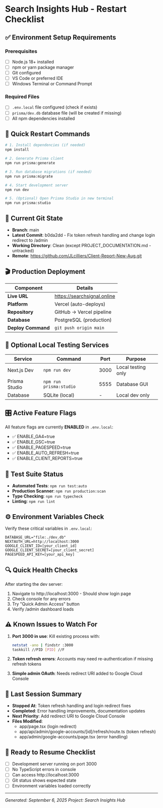 # Search Insights Hub - Restart Checklist

## ✅ Environment Setup Requirements

### Prerequisites
- [ ] Node.js 18+ installed
- [ ] npm or yarn package manager
- [ ] Git configured
- [ ] VS Code or preferred IDE
- [ ] Windows Terminal or Command Prompt

### Required Files
- [ ] `.env.local` file configured (check if exists)
- [ ] `prisma/dev.db` database file (will be created if missing)
- [ ] All npm dependencies installed

## 🚀 Quick Restart Commands

```bash
# 1. Install dependencies (if needed)
npm install

# 2. Generate Prisma client
npm run prisma:generate

# 3. Run database migrations (if needed)
npm run prisma:migrate

# 4. Start development server
npm run dev

# 5. (Optional) Open Prisma Studio in new terminal
npm run prisma:studio
```

## 📍 Current Git State

- **Branch**: main
- **Latest Commit**: b0da2dd - Fix token refresh handling and change login redirect to /admin
- **Working Directory**: Clean (except PROJECT_DOCUMENTATION.md - untracked)
- **Remote**: https://github.com/JLcilliers/Client-Report-New-Aug.git

## 🎬 Production Deployment

| Component | Details |
|-----------|----------|
| **Live URL** | https://searchsignal.online |
| **Platform** | Vercel (auto-deploys) |
| **Repository** | GitHub → Vercel pipeline |
| **Database** | PostgreSQL (production) |
| **Deploy Command** | `git push origin main` |

## 🏃 Optional Local Testing Services

| Service | Command | Port | Purpose |
|---------|---------|------|----------|
| Next.js Dev | `npm run dev` | 3000 | Local testing only |
| Prisma Studio | `npm run prisma:studio` | 5555 | Database GUI |
| Database | SQLite (local) | - | Local dev only |

## 🎛️ Active Feature Flags

All feature flags are currently **ENABLED** in `.env.local`:
- ✅ ENABLE_GA4=true
- ✅ ENABLE_GSC=true
- ✅ ENABLE_PAGESPEED=true
- ✅ ENABLE_AUTO_REFRESH=true
- ✅ ENABLE_CLIENT_REPORTS=true

## 🧪 Test Suite Status

- **Automated Tests**: `npm run test:auto`
- **Production Scanner**: `npm run production:scan`
- **Type Checking**: `npm run typecheck`
- **Linting**: `npm run lint`

## ⚙️ Environment Variables Check

Verify these critical variables in `.env.local`:
```env
DATABASE_URL="file:./dev.db"
NEXTAUTH_URL=http://localhost:3000
GOOGLE_CLIENT_ID=[your_client_id]
GOOGLE_CLIENT_SECRET=[your_client_secret]
PAGESPEED_API_KEY=[your_api_key]
```

## 🔍 Quick Health Checks

After starting the dev server:
1. Navigate to http://localhost:3000 - Should show login page
2. Check console for any errors
3. Try "Quick Admin Access" button
4. Verify /admin dashboard loads

## ⚠️ Known Issues to Watch For

1. **Port 3000 in use**: Kill existing process with:
   ```bash
   netstat -ano | findstr :3000
   taskkill //PID [PID] //F
   ```

2. **Token refresh errors**: Accounts may need re-authentication if missing refresh tokens

3. **Simple admin OAuth**: Needs redirect URI added to Google Cloud Console

## 📝 Last Session Summary

- **Stopped At**: Token refresh handling and login redirect fixes
- **Completed**: Error handling improvements, documentation updates
- **Next Priority**: Add redirect URI to Google Cloud Console
- **Files Modified**: 
  - app/page.tsx (login redirect)
  - app/api/admin/google-accounts/[id]/refresh/route.ts (token refresh)
  - app/admin/google-accounts/page.tsx (error handling)

## 🚦 Ready to Resume Checklist

- [ ] Development server running on port 3000
- [ ] No TypeScript errors in console
- [ ] Can access http://localhost:3000
- [ ] Git status shows expected state
- [ ] Environment variables loaded correctly

---

*Generated: September 6, 2025*
*Project: Search Insights Hub*